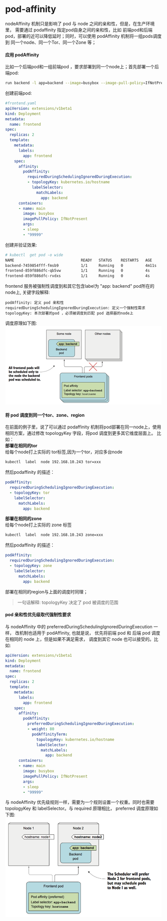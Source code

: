 # pod-affinity
nodeAffinity 机制只是影响了 pod 与 node 之间的亲和性，但是，在生产环境里， 需要通过 podaffinity 指定pod自身之间的亲和性，比如 前端pod和后端pod，部署的近可以降低延时；同时，可以使用 podAffinity 机制将一组pods调度到 同一个node、同一个Tor、同一个Zone 等；

#### 应用 podAffinity
比如一个后端pod和一组前端pod ，要求部署到同一个node上；首先部署一个后端pod:
```bash
run backend -l app=backend --image=busybox --image-pull-policy=IfNotPresent -- sleep 1h
```
创建前端pod:
```yaml
#frontend.yaml
apiVersion: extensions/v1beta1
kind: Deployment
metadata:
  name: frontend
spec:
  replicas: 2
  template:
    metadata:
      labels:
        app: frontend
    spec:
      affinity:
        podAffinity:
          requiredDuringSchedulingIgnoredDuringExecution:
          - topologyKey: kubernetes.io/hostname
            labelSelector:
              matchLabels:
                app: backend
      containers:
      - name: main
        image: busybox
        imagePullPolicy: IfNotPresent
        args:
        - sleep
        - "99999"
```
创建并验证效果:
```bash
# kubectl  get pod -o wide
NAME                              READY   STATUS    RESTARTS   AGE     IP            NODE             NOMINATED NODE
backend-7459854fff-fmsb9          1/1     Running   0          4m11s   172.30.7.5    192.168.10.243   <none>
frontend-859f886dfc-qb5vw         1/1     Running   0          4s      172.30.7.6    192.168.10.243   <none>
frontend-859f886dfc-rvdxs         1/1     Running   0          4s      172.30.7.4    192.168.10.243   <none>
```
frontend 服务被强制性调度到和其它包含label为 "app: backend" pod所在的node上, 关键字段解释:
```
podAffinity: 定义 pod 亲和性
requiredDuringSchedulingIgnoredDuringExecution: 定义一个强制性需求
topologyKey: 本次部署的pod ，必须被调度到匹配 pod 选择器的node上
```
调度原理如下图:
![podaffinity](/images/pod-affinity.png)

#### 将 pod 调度到同一个tor、zone、region
在前面的例子里，说了可以通过 podaffinity 机制将pod部署在同一node上，使用相同方案，通过修改 topologyKey 字段，将pod 调度到更多其它维度层面上。
比如：  
**部署在相同的tor**  
给每个node打上实际的 tor标签,因为一个tor，对应多台node
```bash
kubectl  label  node 192.168.10.243 tor=xxx
```
然后podaffinity 的描述：
```yaml
podAffinity:
  requiredDuringSchedulingIgnoredDuringExecution:
  - topologyKey: tor
    labelSelector:
      matchLabels:
        app: backend
```
**部署在相同的zone**  
给每个node打上实际的 zone 标签
```bash
kubectl  label  node 192.168.10.243 zone=xxx
```
然后podaffinity 的描述：
```yaml
podAffinity:
  requiredDuringSchedulingIgnoredDuringExecution:
  - topologyKey: zone
    labelSelector:
      matchLabels:
        app: backend
```
部署在相同的region与上面的调度时同理；
>一句话解释: topologyKey 决定了 pod 被调度的范围

#### pod 亲和性优先级取代强制性要求
与 nodeAffinity 中的 preferredDuringSchedulingIgnoredDuringExecution 一样， 改机制也适用于 podAffinity, 也就是说， 优先将前端 pod 和 后端 pod 调度在相同的 node 上，但是如果不满足需求， 调度到其它 node 也可以接受的。比如:
```yaml
apiVersion: extensions/v1beta1
kind: Deployment
metadata:
  name: frontend
spec:
  replicas: 2
  template:
    metadata:
      labels:
        app: frontend
    spec:
      affinity:
        podAffinity:
          preferredDuringSchedulingIgnoredDuringExecution:
          - weight: 80
            podAffinityTerm:
              topologyKey: kubernetes.io/hostname
              labelSelector:
                matchLabels:
                  app: backend
      containers:
      - name: main
        image: busybox
        imagePullPolicy: IfNotPresent
        args:
        - sleep
        - "99999"
```
与 nodeAffinity 优先级规则一样，需要为一个规则设置一个权重。同时也需要  topologyKey 和 labelSelector。与 required 原理相比， preferred 调度原理如下图:
![pod-affinity-preferred](/images/pod-affinity-preferred.png)
